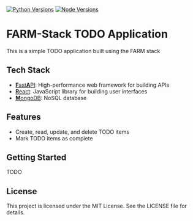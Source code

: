 [![Python Versions](https://github.com/primetimetank21/farm-stack-todo-app/actions/workflows/python-versions.yml/badge.svg)](https://github.com/primetimetank21/farm-stack-todo-app/actions/workflows/python-versions.yml)
[![Node Versions](https://github.com/primetimetank21/farm-stack-todo-app/actions/workflows/node-versions.yml/badge.svg)](https://github.com/primetimetank21/farm-stack-todo-app/actions/workflows/node-versions.yml)

# FARM-Stack TODO Application

This is a simple TODO application built using the FARM stack

## Tech Stack

* [**F**ast**A**PI](https://fastapi.tiangolo.com/): High-performance web framework for building APIs
* [**R**eact](https://reactjs.org/): JavaScript library for building user interfaces
* [**M**ongoDB](https://www.mongodb.com/): NoSQL database

## Features

* Create, read, update, and delete TODO items
* Mark TODO items as complete

## Getting Started

TODO

## License

This project is licensed under the MIT License. See the LICENSE file for details.